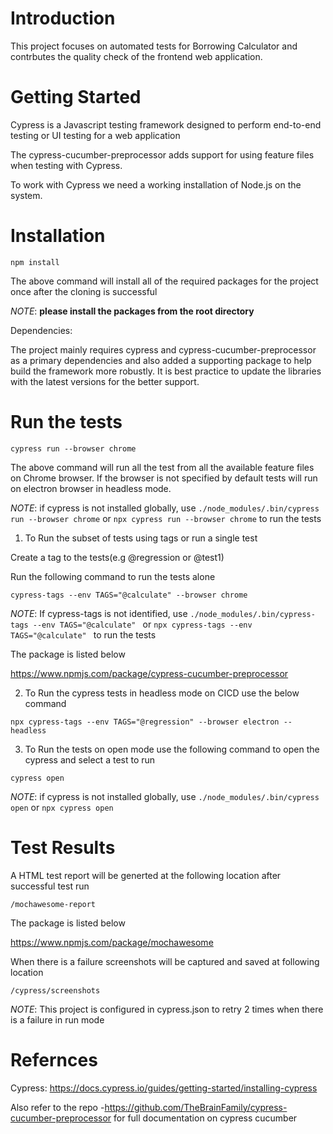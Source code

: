 
# Introduction
This project focuses on automated tests for Borrowing Calculator and contrbutes the quality check of the frontend web application.

# Getting Started

Cypress is a Javascript testing framework designed to perform end-to-end testing or UI testing for a web application

The cypress-cucumber-preprocessor adds support for using feature files when testing with Cypress.

To work with Cypress we need a working installation of Node.js on the system.


# Installation

```npm install```

The above command will install all of the required packages for the project once after the cloning is successful

_NOTE_:  **please install the packages from the root directory**

Dependencies:

The project mainly requires cypress and cypress-cucumber-preprocessor as a primary dependencies and also added a supporting package to help build the framework more robustly. It is best practice to update the libraries with the latest versions for the better support. 

# Run the tests

```cypress run --browser chrome```

The above command will run all the test from all the available feature files on Chrome browser. If the browser is not specified by default tests will run on electron browser in headless mode.

_NOTE_: if cypress is not installed globally, use ```./node_modules/.bin/cypress run --browser chrome``` or ```npx cypress run --browser chrome``` to run the tests

1. To Run the subset of tests using tags or run a single test

Create a tag to the tests(e.g @regression or @test1)

Run the following command to run the tests alone

```cypress-tags --env TAGS="@calculate" --browser chrome```

_NOTE_: If cypress-tags is not identified, use ```./node_modules/.bin/cypress-tags --env TAGS="@calculate" ``` or ```npx cypress-tags --env TAGS="@calculate" ``` to run the tests

The package is listed below

https://www.npmjs.com/package/cypress-cucumber-preprocessor

2. To Run the cypress tests in headless mode on CICD use the below command

```npx cypress-tags --env TAGS="@regression" --browser electron --headless```

3. To Run the tests on open mode use the following command to open the cypress and select a test to run

```cypress open```

_NOTE_: if cypress is not installed globally, use ```./node_modules/.bin/cypress open``` or ```npx cypress open```


# Test Results

A HTML test report will be generted at the following location after successful test run

```/mochawesome-report```

The package is listed below

https://www.npmjs.com/package/mochawesome

When there is a failure screenshots will be captured and saved at following location

```/cypress/screenshots```

_NOTE_: This project is configured in cypress.json to retry 2 times when there is a failure in run mode

# Refernces

Cypress: https://docs.cypress.io/guides/getting-started/installing-cypress

Also refer to the repo -https://github.com/TheBrainFamily/cypress-cucumber-preprocessor for full documentation on cypress cucumber

